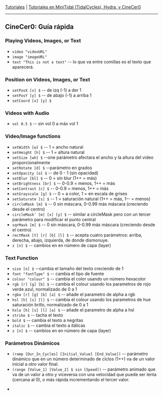 
[Tutoriales](../Tutorials/README.md) | [Tutoriales en MiniTidal (TidalCycles), Hydra, y CineCer0](README.md)    

-------------------------------------------------------------------------------  

## CineCer0: Guía rápida

### Playing Videos, Images, or Text

+ `video "videoURL"`
+ `image "imageURL"`
+ `text "This is not a text"` -- lo que va entre comillas es el texto que aparecerá.

###  Position on Videos, Images, or Text

+ `setPosX [x] $` -- de izq (-1) a der 1
+ `setPosY [y] $` -- de abajo (-1) a arriba 1
+ `setCoord [x] [y] $`

###  Videos with Audio

+ `vol 0.5 $` -- sin vol 0 a máx vol 1

###  Video/Image functions

+ `setWidth [w] $` -- 1 = ancho natural
+ `setHeight [h] $` -- 1 = altura natural
+ `setSize [wh] $` --one parámetro afectara el ancho y la altura del video proporcionalmente
+ `setRotate [d] $` --parámetro en grados
+ `setOpacity [o] $` -- de 0 - 1 (sin opacidad)
+ `setBlur [bl] $` -- 0 = sin blur (1++ = más)
+ `setBrightness [br] $` -- 0-0.9 = menos, 1++ = más
+ `setContrast [c] $` -- 0-0.9 = menos, 1++ = más
+ `setGrayscale [g] $` -- 0 = a color, 1 = en escala de grises
+ `setSaturate [s] $` -- 1 = saturación natural (1++ = más, 1-- = menos)
+ `circleMask [m] $` -- 0 sin máscara, 0-0.99 más máscara (creciendo desde el centro)
+ `circleMask' [m] [x] [y] $` -- similar a circleMask pero con un tercer parámetro para modificar el punto central
+ `sqrMask [m] $` -- 0 sin máscara, 0-0.99 más máscara (creciendo desde el centro)
+ `rectMask [t] [r] [b] [l] $` -- acepta cuatro parámetros: arriba, derecha, abajo, izquierda, de donde dismonuye.
+ `z [n] $` -- cambios en en número de capa (layer)

###  Text Function

+ `size [n] $` --cambia el tamaño del texto creciendo de 1
+ `font "fontType" $` -- cambia el tipo de fuente
+ `colour "colour" $` -- cambia el color usando un número hexacolor
+ `rgb [r] [g] [b] $` -- cambia el colour usando los parametros de rojo verde azul, normalizado de 0 a 1
+ `rgba [r] [g] [b] [a] $` -- añade el parametro de alpha a rgb
+ `hsl [h] [s] [l] $` -- cambia el colour usando los parametros de hue saturación brillo, normalizado de 0 a 1
+ `hsla [h] [s] [l] [a] $` -- añade el parametro de alpha a hsl
+ `strike $` -- tacha el texto
+ `bold $` -- cambia el texto a negritas
+ `italic $` -- cambia el texto a itálicas
+ `z [n] $` -- cambios en en número de capa (layer)

###  Parámetros Dinámicos

+ `(ramp [Dur_In_Cycles] [Initial_Value] [End_Value])` -- parámetro dinámico que en un número determinado de ciclos (1++) va de un valor inicial a otro valor final.
+ `(range [Value_1] [Value_2] $ sin [Speed])` -- parámetro animado que va de un valor a otro y viceversa con una velocidad que puede ser lenta (cercana al 0), o más rápida incrementando el tercer valor.


-
